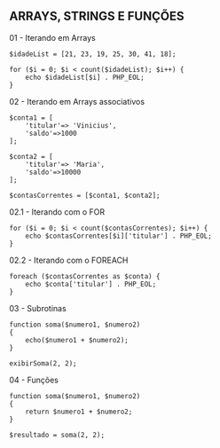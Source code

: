 ## ARRAYS, STRINGS E FUNÇÕES

01 - Iterando em Arrays

```
$idadeList = [21, 23, 19, 25, 30, 41, 18];

for ($i = 0; $i < count($idadeList); $i++) {
    echo $idadeList[$i] . PHP_EOL;
}
```

02 - Iterando em Arrays associativos

```
$conta1 = [
    'titular'=> 'Vinicius',
    'saldo'=>1000
];

$conta2 = [
    'titular'=> 'Maria',
    'saldo'=>10000
];

$contasCorrentes = [$conta1, $conta2];

```

02.1 - Iterando com o FOR
```
for ($i = 0; $i < count($contasCorrentes); $i++) {
    echo $contasCorrentes[$i]['titular'] . PHP_EOL;
}
```

02.2 - Iterando com o FOREACH
```
foreach ($contasCorrentes as $conta) {
    echo $conta['titular'] . PHP_EOL;
}
```


03 - Subrotinas

```
function soma($numero1, $numero2)
{
    echo($numero1 + $numero2);
}

exibirSoma(2, 2);
```

04 - Funções

```
function soma($numero1, $numero2)
{
    return $numero1 + $numero2;
}

$resultado = soma(2, 2);
```